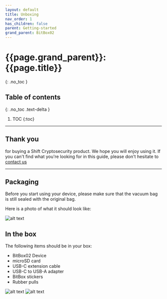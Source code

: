 ```yaml
---
layout: default
title: Unboxing
nav_order: 1
has_children: false
parent: Getting-started
grand_parent: BitBox02
---
```


# {{page.grand_parent}}: {{page.title}}
{: .no_toc }

## Table of contents
{: .no_toc .text-delta }

1. TOC
{:toc}

---

## Thank you

for buying a Shift Cryptosecurity product. We hope you will enjoy using it. If you can't find what you're looking for in this guide, please don't hesitate to [contact us](mailto:support@shiftcrypto.ch)

---

## Packaging

Before you start using your device, please make sure that the vacuum bag is still sealed with the original bag.

Here is a photo of what it should look like:

![alt text]({{site.baseurl}}/assets/images/BitBox02/06_bb02_vac.png  "BitBox02 in vacuum bag")

## In the box

The following items should be in your box:
* BitBox02 Device
* microSD card
* USB-C extension cable
* USB-C to USB-A adapter
* BitBox stickers
* Rubber pulls

![alt text]({{site.baseurl}}/assets/images/BitBox02/04_bb02_open_box.png  "BitBox02 box")
![alt text]({{site.baseurl}}/assets/images/BitBox02/03_bb02_accessories.png  "BitBox02 accessories")
